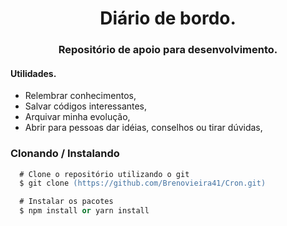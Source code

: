 <p align="center">
    <h1 align="center">Diário de bordo.</h1>
</p>

<h3 align="center"> Repositório de apoio para desenvolvimento.</h3>

#### Utilidades.
- Relembrar conhecimentos,
- Salvar códigos interessantes,
- Arquivar minha evolução,
- Abrir para pessoas dar idéias, conselhos ou tirar dúvidas,

### Clonando / Instalando
```ps
  # Clone o repositório utilizando o git
  $ git clone (https://github.com/Brenovieira41/Cron.git)

  # Instalar os pacotes
  $ npm install or yarn install
```
